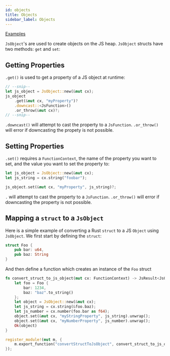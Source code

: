 ```yaml
---
id: objects
title: Objects
sidebar_label: Objects
---
```


[Examples](https://github.com/neon-bindings/examples/tree/master/objects)

`JsObject`'s are used to create objects on the JS heap. `JsObject` structs have two methods: `get` and `set`:

## Getting Properties

`.get()` is used to get a property of a JS object at runtime:

```rust
// --snip--
let js_object = JsObject::new(&mut cx);
js_object
    .get(&mut cx, "myProperty")?
    .downcast::<JsFunction>()
    .or_throw(&mut cx)?;
// --snip--
```

`.downcast()` will attempt to cast the property to a `JsFunction`. `.or_throw()` will error if downcasting the propety is not possible.

## Setting Properties

`.set()` requires a `FunctionContext`, the name of the property you want to set, and the value you want to set the property to:

```rust
let js_object = JsObject::new(&mut cx);
let js_string = cx.string("foobar");

js_object.set(&mut cx, "myProperty", js_string)?;
```

`.` will attempt to cast the property to a `JsFunction`. `.or_throw()` will error if downcasting the property is not possible.

## Mapping a `struct` to a `JsObject`

Here is a simple example of converting a Rust `struct` to a JS `Object` using `JsObject`. We first start by defining the `struct`:

```rust
struct Foo {
    pub bar: u64,
    pub baz: String
}
```
And then define a function which creates an instance of the `Foo` struct
```rust
fn convert_struct_to_js_object(mut cx: FunctionContext) -> JsResult<JsObject> {
    let foo = Foo {
        bar: 1234,
        baz: "baz".to_string()
    };
    let object = JsObject::new(&mut cx);
    let js_string = cx.string(&foo.baz);
    let js_number = cx.number(foo.bar as f64);
    object.set(&mut cx, "myStringProperty", js_string).unwrap();
    object.set(&mut cx, "myNumberProperty", js_number).unwrap();
    Ok(object)
}

register_module!(mut m, {
    m.export_function("convertStructToJsObject", convert_struct_to_js_object)
});
```
